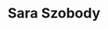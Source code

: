 ---
title: Sara Szobody
permalink: /contributors/saraszobody.html
firstname: Sara
lastname: Szobody
---